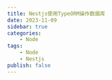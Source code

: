 ```yaml
---
title: Nestjs使用TypeORM操作数据库
date: 2023-11-09
sidebar: true
categories:
    - Node
tags:
    - Node
    - Nestjs
publish: false
---
```



